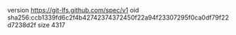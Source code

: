 version https://git-lfs.github.com/spec/v1
oid sha256:ccb1339fd6c2f4b42742374372450f22a94f23307295f0ca0df79f22d7238d2f
size 4317
